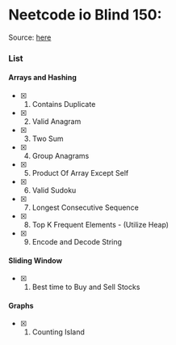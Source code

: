# Neetcode io Blind 150: 
Source: [here](https://neetcode.io/practice)

### List

#### Arrays and Hashing
- [x] 1. Contains Duplicate
- [x] 2. Valid Anagram
- [x] 3. Two Sum
- [x] 4. Group Anagrams
- [x] 5. Product Of Array Except Self
- [x] 6. Valid Sudoku
- [x] 7. Longest Consecutive Sequence
- [x] 8. Top K Frequent Elements - (Utilize Heap)
- [x] 9. Encode and Decode String



#### Sliding Window
- [x] 1. Best time to Buy and Sell Stocks


#### Graphs
- [x] 1. Counting Island 
